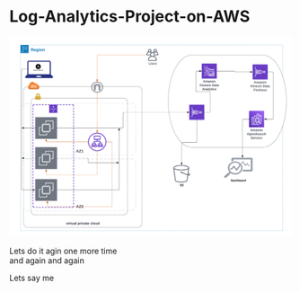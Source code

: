 # Log-Analytics-Project-on-AWS
![Log](log-analytics-sol.png)


Lets do it agin one more time  
and again and again



Lets say me 
